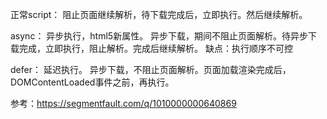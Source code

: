 正常script：
阻止页面继续解析，待下载完成后，立即执行。然后继续解析。

async：
异步执行，html5新属性。
异步下载，期间不阻止页面解析。待异步下载完成，立即执行，阻止解析。完成后继续解析。
缺点：执行顺序不可控

defer：
延迟执行。
异步下载，不阻止页面解析。页面加载渲染完成后，DOMContentLoaded事件之前，再执行。


参考：https://segmentfault.com/q/1010000000640869